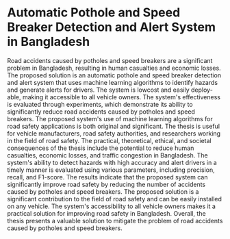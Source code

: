 # Automatic Pothole and Speed Breaker Detection and Alert System in Bangladesh

Road accidents caused by potholes and speed breakers are a significant problem in Bangladesh, resulting in human casualties and economic losses. The proposed solution is an automatic pothole and speed breaker detection and alert system that uses machine learning algorithms to identify hazards and generate alerts for drivers. The system is lowcost and easily deploy-able, making it accessible to all vehicle owners. The system's effectiveness is evaluated through experiments, which demonstrate its ability to significantly reduce road accidents caused by potholes and speed breakers. The proposed system's use of machine learning algorithms for road safety applications is both original and significant. The thesis is useful for vehicle manufacturers, road safety authorities, and researchers working in the field of road safety. The practical, theoretical, ethical, and societal consequences of the thesis include the potential to reduce human casualties, economic losses, and traffic congestion in Bangladesh. The system's ability to detect hazards with high accuracy and alert drivers in a timely manner is evaluated using various parameters, including precision, recall, and F1-score. The results indicate that the proposed system can significantly improve road safety by reducing the number of accidents caused by potholes and speed breakers. The proposed solution is a significant contribution to the field of road safety and can be easily installed on any vehicle. The system's accessibility to all vehicle owners makes it a practical solution for improving road safety in Bangladesh. Overall, the thesis presents a valuable solution to mitigate the problem of road accidents caused by potholes and speed breakers.
